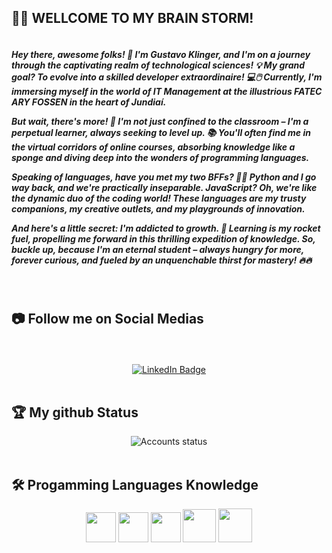<h2 align="left"> 👩‍💻 WELLCOME TO MY BRAIN STORM! </h2>

<div align="center">
<img src="https://komarev.com/ghpvc/?username=GuKlinger&style=flat-square&color=blue" alt=""/>
</div>

  <h5>Hey there, awesome folks! 🚀 I'm Gustavo Klinger, and I'm on a journey through the captivating realm of technological sciences! 💡 My grand goal? To evolve into a skilled developer extraordinaire! 💻🖱️ Currently, I'm immersing myself in the world of IT Management at the illustrious FATEC ARY FOSSEN in the heart of Jundiaí.

But wait, there's more! 🎉 I'm not just confined to the classroom – I'm a perpetual learner, always seeking to level up. 📚 You'll often find me in the virtual corridors of online courses, absorbing knowledge like a sponge and diving deep into the wonders of programming languages.

Speaking of languages, have you met my two BFFs? 🐍🤝 Python and I go way back, and we're practically inseparable. JavaScript? Oh, we're like the dynamic duo of the coding world! These languages are my trusty companions, my creative outlets, and my playgrounds of innovation.

And here's a little secret: I'm addicted to growth. 🌱 Learning is my rocket fuel, propelling me forward in this thrilling expedition of knowledge. So, buckle up, because I'm an eternal student – always hungry for more, forever curious, and fueled by an unquenchable thirst for mastery! 🔥🔥</h5>
<br>
<h2 align="left"> 📷 Follow me on Social Medias</h2>
<br>
<br>

<div id="badges" align="center">
  <a href="https://www.linkedin.com/in/guklinger/">
  <img src="https://img.shields.io/badge/LinkedIn-blue?style=for-the-badge&logo=linkedin&logoColor=white" alt="LinkedIn Badge"/>
  </a>
</div>

<br>

<h2 align="left"> 🏆 My github Status</h2>

<div id="status" align="center">
<img src="http://github-readme-streak-stats.herokuapp.com?user=GuKlinger&theme=dark&background=000000" alt="Accounts status"/>
</div>

<br>

<h2 align="left"> 🛠 Progamming Languages Knowledge</h2>  

<div align="center">
  <img src="https://github.com/GuKlinger/Projects/assets/143181297/a51afcb5-53b3-4df0-9565-276ea563a89b.png" width="48px" />
  <img src="https://github.com/GuKlinger/Projects/assets/143181297/db2967be-005f-4918-a6cf-0556733f7039.png" width="48px" />
  <img src="https://github.com/GuKlinger/Projects/assets/143181297/bd890299-24d2-4abe-a243-c3a929d8b7aa.png" width="48px" />
  <img src="https://github.com/GuKlinger/Projects/assets/143181297/7e4db9c5-d542-46d0-a75b-0cb0b1260f10.png" width="53px" />
  <img src="https://github.com/GuKlinger/Projects/assets/143181297/f8019d65-707f-4261-b644-eaefca6fe10f.png" width="54px" />
 </div>
